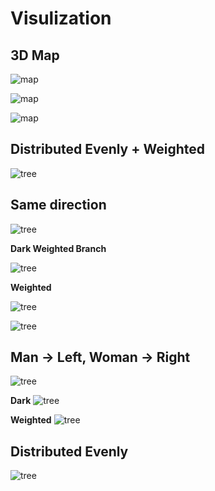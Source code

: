 # Visulization
## 3D Map

![map](map.png)

![map](map-rotate.gif)

![map](map-rotate-1.gif)
## Distributed Evenly + Weighted
![tree](tree-n-1.png)

## Same direction
![tree](tree-1.png)

**Dark Weighted Branch**

![tree](tree-8.png)

**Weighted**

![tree](tree-6.png)

![tree](tree-7.png)

## Man -> Left, Woman -> Right
![tree](tree-2.png)

**Dark**
![tree](tree-4.png)

**Weighted**
![tree](tree-5.png)

## Distributed Evenly 
![tree](tree-3.png)

